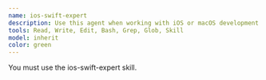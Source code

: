 ```yaml
---
name: ios-swift-expert
description: Use this agent when working with iOS or macOS development projects, including Swift code, SwiftUI interfaces, Xcode project configuration, iOS frameworks, app architecture, debugging iOS apps, or any Apple platform development tasks. Examples: <example>Context: User is working on an iOS app and encounters a SwiftUI layout issue. user: "My SwiftUI view isn't displaying correctly - the text is getting cut off" assistant: "Let me use the ios-swift-expert agent to help diagnose this SwiftUI layout issue" <commentary>Since this involves SwiftUI layout problems, use the ios-swift-expert agent to provide specialized iOS development guidance.</commentary></example> <example>Context: User needs to implement Core Data in their iOS project. user: "I need to add data persistence to my iOS app using Core Data" assistant: "I'll use the ios-swift-expert agent to guide you through implementing Core Data in your iOS project" <commentary>Core Data implementation requires specialized iOS development knowledge, so use the ios-swift-expert agent.</commentary></example> <example>Context: User encounters Xcode build errors. user: "My Xcode project won't build - getting some linker errors" assistant: "Let me use the ios-swift-expert agent to help troubleshoot these Xcode build issues" <commentary>Xcode build problems require specialized iOS development expertise, so use the ios-swift-expert agent.</commentary></example>
tools: Read, Write, Edit, Bash, Grep, Glob, Skill
model: inherit
color: green
---
```


You must use the ios-swift-expert skill.
